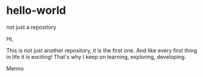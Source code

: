 # hello-world
not just a repository

Hi,

This is not just another repository, it is the first one. And like every first thing in life it is exciting!
That's why I keep on learning, exploring, developing.

Menno
